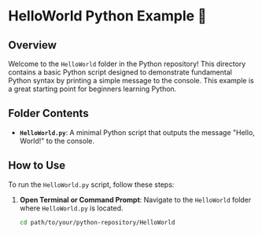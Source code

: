 # HelloWorld Python Example 🌟

## Overview

Welcome to the `HelloWorld` folder in the Python repository! This directory contains a basic Python script designed to demonstrate fundamental Python syntax by printing a simple message to the console. This example is a great starting point for beginners learning Python.

## Folder Contents

- **`HelloWorld.py`**: A minimal Python script that outputs the message "Hello, World!" to the console.

## How to Use

To run the `HelloWorld.py` script, follow these steps:

1. **Open Terminal or Command Prompt**:
   Navigate to the `HelloWorld` folder where `HelloWorld.py` is located.

   ```sh
   cd path/to/your/python-repository/HelloWorld
